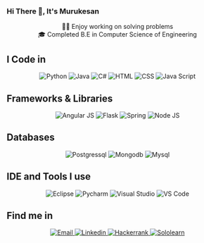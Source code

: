 ### Hi There 👋, It's Murukesan

<p style="text-align: center;">
  🧑‍💻 Enjoy working on solving problems<br>
  🎓 Completed B.E in Computer Science of Engineering
</p>



## I Code in

<div align="center">
<img src="https://img.shields.io/badge/Python-3776AB?style=for-the-badge&logo=python&logoColor=white" alt="Python">
<img src="https://img.shields.io/badge/Java-ED8B00?style=for-the-badge&logo=openjdk&logoColor=white" alt="Java">
<img src="https://img.shields.io/badge/C%23-239120?style=for-the-badge&logo=c-sharp&logoColor=white" alt="C#">
<img src="https://img.shields.io/badge/HTML5-E34F26?style=for-the-badge&logo=html5&logoColor=white" alt="HTML">
<img src="https://img.shields.io/badge/CSS3-1572B6?style=for-the-badge&logo=css3&logoColor=white" alt="CSS">
<img src="https://img.shields.io/badge/JavaScript-323330?style=for-the-badge&logo=javascript&logoColor=F7DF1E" alt="Java Script">
</div>

## Frameworks & Libraries

<div align="center">
<img src="https://img.shields.io/badge/AngularJS-E23237?style=for-the-badge&logo=angularjs&logoColor=white" alt="Angular JS">
<img src="https://img.shields.io/badge/Flask-000000?style=for-the-badge&logo=flask&logoColor=white" alt="Flask">
<img src="https://img.shields.io/badge/Spring-6DB33F?style=for-the-badge&logo=spring&logoColor=white" alt="Spring">
<img src="https://img.shields.io/badge/Node.js-43853D?style=for-the-badge&logo=node.js&logoColor=white" alt="Node JS">
</div>

## Databases

<div align="center">
<img src="https://img.shields.io/badge/PostgreSQL-316192?style=for-the-badge&logo=postgresql&logoColor=white" alt="Postgressql">
<img src="https://img.shields.io/badge/MongoDB-4EA94B?style=for-the-badge&logo=mongodb&logoColor=white" alt="Mongodb">
<img src="https://img.shields.io/badge/MySQL-00000F?style=for-the-badge&logo=mysql&logoColor=white" alt="Mysql">
</div>

## IDE and Tools I use

<div align="center">
<img src="https://img.shields.io/badge/Eclipse-2C2255?style=for-the-badge&logo=eclipse&logoColor=white" alt="Eclipse">
<img src="https://img.shields.io/badge/PyCharm-000000.svg?&style=for-the-badge&logo=PyCharm&logoColor=white" alt="Pycharm">
<img src="https://img.shields.io/badge/Visual_Studio-5C2D91?style=for-the-badge&logo=visual%20studio&logoColor=white" alt="Visual Studio">
<img src="https://img.shields.io/badge/Visual_Studio_Code-0078D4?style=for-the-badge&logo=visual%20studio%20code&logoColor=white" alt="VS Code">
</div>

## Find me in

<div align="center">
<a href="mailto:murukesanm010902@gmail.com" >
    <img src="https://img.shields.io/badge/Gmail-D14836?style=for-the-badge&logo=gmail&logoColor=white" alt="Email">
</a>
<a href="https://www.linkedin.com/in/murukesan192/" >
    <img src="https://img.shields.io/badge/LinkedIn-0077B5?style=for-the-badge&logo=linkedin&logoColor=white" alt="Linkedin">
</a>
<a href="https://www.hackerrank.com/profile/murukesanm010902" >
    <img src="https://img.shields.io/badge/-Hackerrank-2EC866?style=for-the-badge&logo=HackerRank&logoColor=white" alt="Hackerrank">
</a>
<a href="https://www.sololearn.com/en/profile/21206299" >
    <img src="https://img.shields.io/badge/-Sololearn-3a464b?style=for-the-badge&logo=Sololearn&logoColor=white" alt="Sololearn">
</a>
</div>



